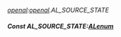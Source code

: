 _[openal](../../modules/openal/openal-module.md):[openal](../../modules/openal/openal-module.md).AL\_SOURCE\_STATE_
##### Const AL\_SOURCE\_STATE:[ALenum](../../modules/openal/openal-alenum.md)
